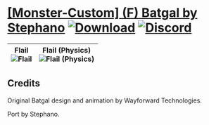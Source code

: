 # [\[Monster-Custom\] \(F\) Batgal by Stephano](https://github.com/Klokinator/FE-Repo/tree/main/Battle%20Animations/Monsters%20-%20Dragons%20and%20Special/%5BMonster-Custom%5D%20(F)%20Batgal%20by%20Stephano) [![Download](https://img.shields.io/badge/Download--red?style=social&logo=github)](https://minhaskamal.github.io/DownGit/#/home?url=https://github.com/Klokinator/FE-Repo/tree/main/Battle%20Animations/Monsters%20-%20Dragons%20and%20Special/%5BMonster-Custom%5D%20(F)%20Batgal%20by%20Stephano) [![Discord](https://img.shields.io/badge/Discord--blue?style=social&logo=discord)](https://discord.gg/C7VNGnyTPA)

| <b>Flail</b><br/><img alt="Flail" src="https://raw.githubusercontent.com/Klokinator/FE-Repo/main/Battle%20Animations/Monsters%20-%20Dragons%20and%20Special/%5BMonster-Custom%5D%20(F)%20Batgal%20by%20Stephano/1.%20Flail/Flail.gif"/> | <b>Flail (Physics)</b><br/><img alt="Flail (Physics)" src="https://raw.githubusercontent.com/Klokinator/FE-Repo/main/Battle%20Animations/Monsters%20-%20Dragons%20and%20Special/%5BMonster-Custom%5D%20(F)%20Batgal%20by%20Stephano/1.%20Flail%20(Physics)/Flail.gif"/> |
| :---: | :---: |

## Credits

Original Batgal design and animation by Wayforward Technologies.

Port by Stephano.

